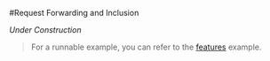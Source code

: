 #Request Forwarding and Inclusion

*Under Construction*

> For a runnable example, you can refer to the [features](source:test) example.
